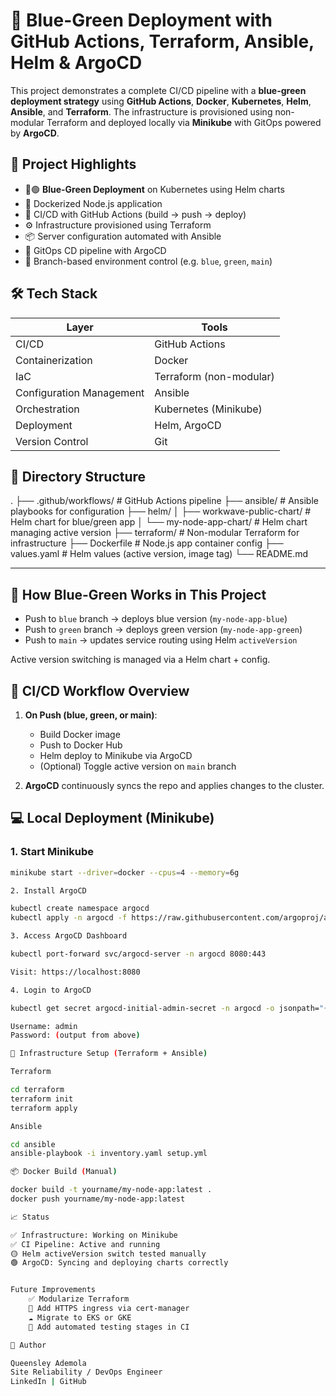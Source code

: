 
# 🌱 Blue-Green Deployment with GitHub Actions, Terraform, Ansible, Helm & ArgoCD

This project demonstrates a complete CI/CD pipeline with a **blue-green deployment strategy** using **GitHub Actions**, **Docker**, **Kubernetes**, **Helm**, **Ansible**, and **Terraform**. The infrastructure is provisioned using non-modular Terraform and deployed locally via **Minikube** with GitOps powered by **ArgoCD**.



## 🚀 Project Highlights

- 🔵🟢 **Blue-Green Deployment** on Kubernetes using Helm charts
- 🐳 Dockerized Node.js application
- 🔄 CI/CD with GitHub Actions (build → push → deploy)
- ⚙️ Infrastructure provisioned using Terraform
- 📦 Server configuration automated with Ansible
- 🔧 GitOps CD pipeline with ArgoCD
- 🧪 Branch-based environment control (e.g. `blue`, `green`, `main`)


## 🛠️ Tech Stack

| Layer | Tools |
|-------|-------|
| CI/CD | GitHub Actions |
| Containerization | Docker |
| IaC | Terraform (non-modular) |
| Configuration Management | Ansible |
| Orchestration | Kubernetes (Minikube) |
| Deployment | Helm, ArgoCD |
| Version Control | Git |


## 📂 Directory Structure

.
├── .github/workflows/                # GitHub Actions pipeline
├── ansible/                          # Ansible playbooks for configuration
├── helm/
│   ├── workwave-public-chart/       # Helm chart for blue/green app
│   └── my-node-app-chart/           # Helm chart managing active version
├── terraform/                        # Non-modular Terraform for infrastructure
├── Dockerfile                        # Node.js app container config
├── values.yaml                       # Helm values (active version, image tag)
└── README.md

---

## 🧪 How Blue-Green Works in This Project

- Push to `blue` branch → deploys blue version (`my-node-app-blue`)
- Push to `green` branch → deploys green version (`my-node-app-green`)
- Push to `main` → updates service routing using Helm `activeVersion`

Active version switching is managed via a Helm chart + config.


## 🔁 CI/CD Workflow Overview

1. **On Push (blue, green, or main)**:
    - Build Docker image
    - Push to Docker Hub
    - Helm deploy to Minikube via ArgoCD
    - (Optional) Toggle active version on `main` branch

2. **ArgoCD** continuously syncs the repo and applies changes to the cluster.


## 💻 Local Deployment (Minikube)

### 1. Start Minikube

```bash
minikube start --driver=docker --cpus=4 --memory=6g

2. Install ArgoCD

kubectl create namespace argocd
kubectl apply -n argocd -f https://raw.githubusercontent.com/argoproj/argo-cd/stable/manifests/install.yaml

3. Access ArgoCD Dashboard

kubectl port-forward svc/argocd-server -n argocd 8080:443

Visit: https://localhost:8080

4. Login to ArgoCD

kubectl get secret argocd-initial-admin-secret -n argocd -o jsonpath="{.data.password}" | base64 --decode

Username: admin
Password: (output from above)

🧰 Infrastructure Setup (Terraform + Ansible)

Terraform

cd terraform
terraform init
terraform apply

Ansible

cd ansible
ansible-playbook -i inventory.yaml setup.yml

📦 Docker Build (Manual)

docker build -t yourname/my-node-app:latest .
docker push yourname/my-node-app:latest

📈 Status

✅ Infrastructure: Working on Minikube
✅ CI Pipeline: Active and running
🟡 Helm activeVersion switch tested manually
🟢 ArgoCD: Syncing and deploying charts correctly


Future Improvements
	✅ Modularize Terraform
	🔐 Add HTTPS ingress via cert-manager
	☁️ Migrate to EKS or GKE
	🧪 Add automated testing stages in CI

👤 Author

Queensley Ademola
Site Reliability / DevOps Engineer
LinkedIn | GitHub
